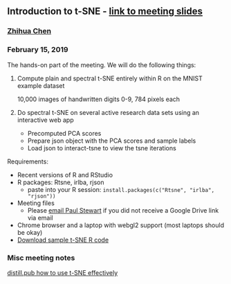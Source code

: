 ## Introduction to t-SNE - [link to meeting slides](https://docs.google.com/presentation/d/1cNyRJRtl6bab2jarF22TUVsGHBSb_HqIT4kCTlzTcfc/edit?usp=sharing)
### [Zhihua Chen](mailto:zhihua.chen@moffitt.org)
### February 15, 2019

The hands-on part of the meeting. We will do the following things:

1. Compute plain and spectral t-SNE entirely within R on the MNIST example dataset
   
      10,000 images of handwritten digits 0-9, 784 pixels each
      
2. Do spectral t-SNE on several active research data sets using an interactive web app
    * Precomputed PCA scores
    * Prepare json object with the PCA scores and sample labels
    * Load json to interact-tsne to view the tsne iterations

Requirements:
* Recent versions of R and RStudio
* R packages: Rtsne, irlba, rjson
    * paste into your R session: `install.packages(c("Rtsne", "irlba", "rjson"))`
* Meeting files
    * Please [email Paul Stewart](mailto:paul.stewart@moffitt.org) if you did not receive a Google Drive link via email
* Chrome browser and a laptop with webgl2 support (most laptops should be okay)
* [Download sample t-SNE R code](tsne-tutorial.R)

### Misc meeting notes

[distill.pub how to use t-SNE effectively](https://distill.pub/2016/misread-tsne/)
